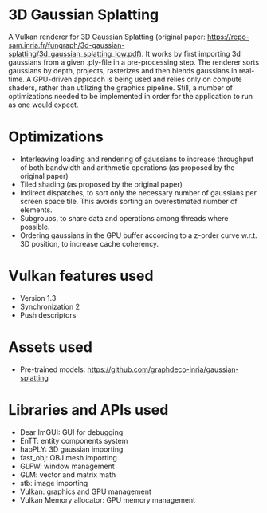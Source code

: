 # 3D Gaussian Splatting
A Vulkan renderer for 3D Gaussian Splatting (original paper: https://repo-sam.inria.fr/fungraph/3d-gaussian-splatting/3d_gaussian_splatting_low.pdf). It works by first importing 3d gaussians from a given .ply-file in a pre-processing step. The renderer sorts gaussians by depth, projects, rasterizes and then blends gaussians in real-time. A GPU-driven approach is being used and relies only on compute shaders, rather than utilizing the graphics pipeline. Still, a number of optimizations needed to be implemented in order for the application to run as one would expect.

# Optimizations
* Interleaving loading and rendering of gaussians to increase throughput of both bandwidth and arithmetic operations (as proposed by the original paper)
* Tiled shading (as proposed by the original paper)
* Indirect dispatches, to sort only the necessary number of gaussians per screen space tile. This avoids sorting an overestimated number of elements.
* Subgroups, to share data and operations among threads where possible.
* Ordering gaussians in the GPU buffer according to a z-order curve w.r.t. 3D position, to increase cache coherency.

# Vulkan features used
* Version 1.3
* Synchronization 2
* Push descriptors

# Assets used
* Pre-trained models: https://github.com/graphdeco-inria/gaussian-splatting

# Libraries and APIs used
* Dear ImGUI: GUI for debugging
* EnTT: entity components system
* hapPLY: 3D gaussian importing
* fast_obj: OBJ mesh importing
* GLFW: window management
* GLM: vector and matrix math
* stb: image importing
* Vulkan: graphics and GPU management
* Vulkan Memory allocator: GPU memory management
